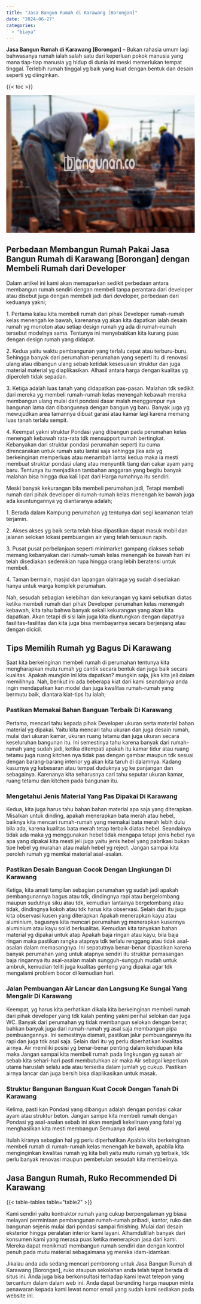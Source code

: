 ```yaml
---
title: "Jasa Bangun Rumah di Karawang [Borongan]"
date: "2024-06-27"
categories: 
  - "biaya"
---
```


**Jasa Bangun Rumah di Karawang \[Borongan\]** – Bukan rahasia umum lagi bahwasanya rumah ialah salah satu dari keperluan pokok manusia yang mana tiap-tiap manusia yg hidup di dunia ini meski memerlukan tempat tinggal. Terlebih rumah tinggal yg baik yang kuat dengan bentuk dan desain seperti yg diinginkan.

{{< toc >}}

![Jasa Bangun Rumah di Karawang [Borongan]](/images/borong-bangunan-01.png)

## Perbedaan Membangun Rumah Pakai Jasa Bangun Rumah di Karawang \[Borongan\] dengan Membeli Rumah dari Developer

Dalam artikel ini kami akan memaparkan sedikit perbedaan antara membangun rumah sendiri dengan membeli tanpa perantara dari developer atau disebut juga dengan membeli jadi dari developer, perbedaan dari keduanya yakni;

1\. Pertama kalau kita membeli rumah dari pihak Developer rumah-rumah kelas menengah ke bawah, karenanya yg akan kita dapatkan ialah desain rumah yg monoton atau setiap design rumah yg ada di rumah-rumah tersebut modelnya sama. Tentunya ini menyebabkan kita kurang puas dengan design rumah yang didapat.

2\. Kedua yaitu waktu pembangunan yang terlalu cepat atau terburu-buru. Sehingga banyak dari perumahan-perumahan yang seperti itu di renovasi ulang atau dibangun ulang sebab ketidak kesesuaian struktur dan juga material material yg diaplikasikan. Alhasil antara harga dengan kualitas yg diperoleh tidak sepadan.

3\. Ketiga adalah luas tanah yang didapatkan pas-pasan. Malahan tdk sedikit dari mereka yg membeli rumah-rumah kelas menengah kebawah mereka membangun ulang mulai dari pondasi dasar malah menggempur nya bangunan lama dan dibangunnya dengan bangun yg baru. Banyak juga yg mewujudkan area tamannya dibuat garasi atau kamar lagi karena memang luas tanah terlalu sempit.

4\. Keempat yakni struktur Pondasi yang dibangun pada perumahan kelas menengah kebawah rata-rata tdk mensupport rumah bertingkat. Kebanyakan dari struktur pondasi perumahan seperti itu cuma direncanakan untuk rumah satu lantai saja sehingga jika ada yg berkeinginan memperluas atau menambah lantai kedua maka ia mesti membuat struktur pondasi ulang atau menyuntik tiang dan cakar ayam yang baru. Tentunya itu menjadikan tambahan anggaran yang begitu banyak malahan bisa hingga dua kali lipat dari Harga rumahnya itu sendiri.

Meski banyak kekurangan bila membeli perumahan jadi, Tetapi membeli rumah dari pihak developer di rumah-rumah kelas menengah ke bawah juga ada keuntungannya yg diantaranya adalah;

1\. Berada dalam Kampung perumahan yg tentunya dari segi keamanan telah terjamin.

2\. Akses akses yg baik serta telah bisa dipastikan dapat masuk mobil dan jalanan selokan lokasi pembuangan air yang telah tersusun rapih.

3\. Pusat pusat perbelanjaan seperti minimarket gampang diakses sebab memang kebanyakan dari rumah-rumah kelas menengah ke bawah hari ini telah disediakan sedemikian rupa hingga orang lebih beratensi untuk membeli.

4\. Taman bermain, masjid dan lapangan olahraga yg sudah disediakan hanya untuk warga komplek perumahan.

Nah, sesudah sebagian kelebihan dan kekurangan yg kami sebutkan diatas ketika membeli rumah dari pihak Developer perumahan kelas menengah kebawah, kita tahu bahwa banyak sekali kekurangan yang akan kita dapatkan. Akan tetapi di sisi lain juga kita diuntungkan dengan dapatnya fasilitas-fasilitas dan kita juga bisa membayarnya secara berjenjang atau dengan dicicil.

## Tips Memilih Rumah yg Bagus Di Karawang

Saat kita berkeinginan membeli rumah di perumahan tentunya kita mengharapkan mutu rumah yg cantik secara bentuk dan juga baik secara kualitas. Apakah mungkin ini kita dapatkan? mungkin saja, jika kita jeli dalam memilihnya. Nah, berikut ini ada beberapa kiat dari kami seandainya anda ingin mendapatkan kan model dan juga kwalitas rumah-rumah yang bermutu baik, diantara kiat-tips Itu ialah;

### Pastikan Memakai Bahan Banguan Terbaik Di Karawang

Pertama, mencari tahu kepada pihak Developer ukuran serta material bahan material yg dipakai. Yaitu kita mencari tahu ukuran dan juga desain rumah, mulai dari ukuran kamar, ukuran ruang tetamu dan juga ukuran secara keseluruhan bangunan itu. Ini semestinya tahu karena banyak dari rumah-rumah yang sudah jadi, ketika ditempati apakah itu kamar tidur atau ruang tetamu juga ruang kitchen nya tidak pas dengan gambar maupun tdk sesuai dengan barang-barang interior yg akan kita taruh di dalamnya. Kadang kasurnya yg kebesaran atau tempat duduknya yg ke panjangan dan sebagainya. Karenanya kita seharusnya cari tahu seputar ukuran kamar, ruang tetamu dan kitchen pada bangunan itu.

### Mengetahui Jenis Material Yang Pas Dipakai Di Karawang

Kedua, kita juga harus tahu bahan bahan material apa saja yang diterapkan. Misalkan untuk dinding, apakah menerapkan bata merah atau hebel, baiknya kita mencari rumah-rumah yang memakai bata merah lebih dulu bila ada, karena kualitas bata merah tetap terbaik diatas hebel. Seandainya tidak ada maka yg menggunakan hebel tidak mengapa tetapi jenis hebel nya apa yang dipakai kita mesti jeli juga yaitu jenis hebel yang pabrikasi bukan tipe hebel yg murahan atau malah hebel yg reject. Jangan sampai kita peroleh rumah yg memkai material asal-asalan.

### Pastikan Desain Banguan Cocok Dengan Lingkungan Di Karawang

Ketiga, kita amati tampilan sebagian perumahan yg sudah jadi apakah pembangunannya bagus atau tdk, dindingnya rapi atau bergelombang maupun sudutnya siku atau tdk, kemudian lantainya bergelombang atau tidak, dindingnya kokoh atau tdk harus kita observasi. Selain dari itu juga kita observasi kusen yang diterapkan Apakah menerapkan kayu atau aluminium, bagusnya kita mencari perumahan yg menerapkan kusennya aluminium atau kayu solid berkualitas. Kemudian kita tanyakan bahan material yg dipakai untuk atap Apakah baja ringan atau kayu, bila baja ringan maka pastikan rangka atapnya tdk terlalu renggang atau tidak asal-asalan dalam memasangnya. Ini sepatutnya benar-benar dipastikan karena banyak perumahan yang untuk atapnya sendiri itu struktur pemasangan baja ringannya itu asal-asalan malah sungguh-sungguh mudah untuk ambruk, kemudian teliti juga kualitas genteng yang dipakai agar tdk mengalami problem bocor di kemudian hari.

### Jalan Pembuangan Air Lancar dan Langsung Ke Sungai Yang Mengalir Di Karawang

Keempat, yg harus kita perhatikan dikala kita berkeinginan membeli rumah dari pihak developer yang tdk kalah penting yakni perihal selokan dan juga WC. Banyak dari perumahan yg tidak membangun selokan dengan benar, bahkan banyak juga dari rumah-rumah yg asal saja membangun pipa pembuangannya. Ini semestinya diamati, pastikan jalur pembuangannya itu rapi dan juga tdk asal saja. Selain dari itu yg perlu diperhatikan kwalitas airnya. Air memiliki posisi yg benar-benar penting dalam kehidupan kita maka Jangan sampai kita membeli rumah pada lingkungan yg susah air sebab kita sehari-hari pasti membutuhkan air maka Air sebagai keperluan utama haruslah selalu ada atau tersedia dalam jumlah yg cukup. Pastikan airnya lancar dan juga bersih bisa diaplikasikan untuk masak.

### Struktur Bangunan Banguan Kuat Cocok Dengan Tanah Di Karawang

Kelima, pasti kan Pondasi yang dibangun adalah dengan pondasi cakar ayam atau struktur beton. Jangan sampe kita membeli rumah dengan Pondasi yg asal-asalan sebab ini akan menjadi kekeliruan yang fatal yg menghasilkan kita mesti membangun Semuanya dari awal.

Itulah kiranya sebagian hal yg perlu diperhatikan Apabila kita berkeinginan membeli rumah di rumah-rumah kelas menengah ke bawah, apabila kita menginginkan kwalitas rumah yg kita beli yaitu mutu rumah yg terbaik, tdk perlu banyak renovasi maupun pembetulan sesudah kita membelinya.

## Jasa Bangun Rumah, Ruko Recommended Di Karawang

{{< table-tables table="table2" >}}

Kami sendiri yaitu kontraktor rumah yang cukup berpengalaman yg biasa melayani permintaan pembangunan rumah-rumah pribadi, kantor, ruko dan bangunan sejenis mulai dari pondasi sampai finishing. Mulai dari desain eksterior hingga peralatan interior kami layani. Alhamdulillah banyak dari konsumen kami yang merasa puas ketika menerapkan jasa dari kami. Mereka dapat menikmati membangun rumah sendiri dan dengan kontrol penuh pada mutu material sebagaimana yg mereka idam-idamkan.

Jikalau anda ada sedang mencari pemborong untuk Jasa Bangun Rumah di Karawang \[Borongan\], ruko ataupun sekolahan anda telah tepat berada di situs ini. Anda juga bisa berkonsultasi terhadap kami lewat telepon yang tercantum dalam dalam web ini. Anda dapat berunding harga maupun minta penawaran kepada kami lewat nomor email yang sudah kami sediakan pada website ini.
